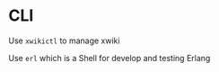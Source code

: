 # CLI

Use `xwikictl` to manage xwiki  

Use `erl` which is a Shell for develop and testing Erlang  